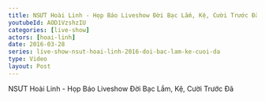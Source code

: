 ```yaml
---
title: NSƯT Hoài Linh - Họp Báo Liveshow Đời Bạc Lắm, Kệ, Cười Trước Đã
youtubeId: AOD1VzshzIU
categories: [live-show]
actors: [hoai-linh]
date: 2016-03-28
series: live-show-nsut-hoai-linh-2016-doi-bac-lam-ke-cuoi-da
type: Video
layout: Post
---
```

NSƯT Hoài Linh - Họp Báo Liveshow Đời Bạc Lắm, Kệ, Cười Trước Đã